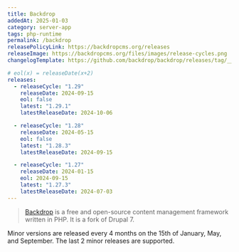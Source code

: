 ```yaml
---
title: Backdrop
addedAt: 2025-01-03
category: server-app
tags: php-runtime
permalink: /backdrop
releasePolicyLink: https://backdropcms.org/releases
releaseImage: https://backdropcms.org/files/images/release-cycles.png
changelogTemplate: https://github.com/backdrop/backdrop/releases/tag/__LATEST__

# eol(x) = releaseDate(x+2)
releases:
  - releaseCycle: "1.29"
    releaseDate: 2024-09-15
    eol: false
    latest: "1.29.1"
    latestReleaseDate: 2024-10-06

  - releaseCycle: "1.28"
    releaseDate: 2024-05-15
    eol: false
    latest: "1.28.3"
    latestReleaseDate: 2024-09-15

  - releaseCycle: "1.27"
    releaseDate: 2024-01-15
    eol: 2024-09-15
    latest: "1.27.3"
    latestReleaseDate: 2024-07-03
---
```


> [Backdrop](https://backdropcms.org/) is a free and open-source content management framework written in PHP. It is a fork of Drupal 7.

Minor versions are released every 4 months on the 15th of January, May, and September.
The last 2 minor releases are supported.
